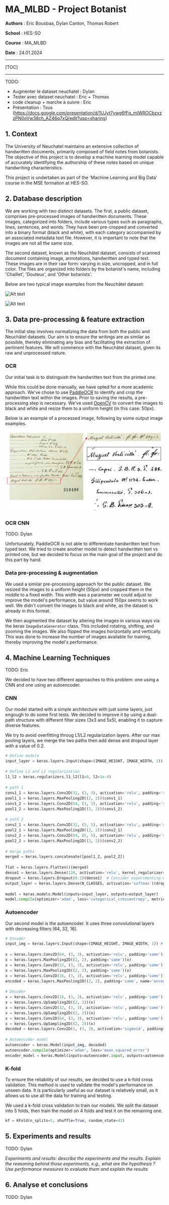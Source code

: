 # MA_MLBD - Project Botanist

**Authors** : Eric Bousbaa, Dylan Canton, Thomas Robert

**School** : HES-SO

**Course** : MA_MLBD

**Date** : 24.01.2024

---

[TOC]

---

TODO:

- Augmenter le dataset neuchatel : Dylan
- Tester avec dataset neuchatel : Eric + Thomas
- code cleanup + marche à suivre : Eric
- Présentation : Tous (<https://docs.google.com/presentation/d/1UJyt7ywg6fFq_mlWROCbzvzzPN0oVw38ch_AZ46q7xQ/edit?usp=sharing>)

## 1. Context

The University of Neuchatel maintains an extensive collection of handwritten documents, primarily composed of field notes from botanists. The objective of this project is to develop a machine learning model capable of accurately identifying the authorship of these notes based on unique handwriting characteristics.

This project is undertaken as part of the 'Machine Learning and Big Data' course in the MSE formation at HES-SO.

## 2. Database description

We are working with two distinct datasets. The first, a public dataset, comprises pre-processed images of handwritten documents. These images, categorized into folders, include various types such as paragraphs, lines, sentences, and words. They have been pre-cropped and converted into a binary format (black and white), with each category accompanied by an associated metadata text file. However, it is important to note that the images are not all the same size.

The second dataset, known as the Neuchâtel dataset, consists of scanned document containing image, annotations, handwritten and typed text. These images are in their raw form: varying in size, uncropped, and in full color. The files are organized into folders by the botanist's name, including 'Chaillet', 'Douteux', and 'Other botanists'.

Below are two typical image examples from the Neuchâtel dataset:

![Alt text](<assets/data-neuchatel-1.png>)

![Alt text](<assets/data-neuchatel-2.png>)

## 3. Data pre-processing & feature extraction

The initial step involves normalizing the data from both the public and Neuchâtel datasets. Our aim is to ensure the writings are as similar as possible, thereby eliminating any bias and facilitating the extraction of pertinent features. We will commence with the Neuchâtel dataset, given its raw and unprocessed nature.

### OCR

Our initial task is to distinguish the handwritten text from the printed one.

While this could be done manually, we have opted for a more academic approach. We've chose to use [PaddleOCR](https://github.com/PaddlePaddle/PaddleOCR) to identify and crop the handwritten text within the images. Prior to saving the results, a pre-processing step is necessary. We've used [OpenCV](https://opencv.org/) to convert the images to black and white and resize them to a uniform height (in this case: 50px).

Below is an example of a processed image, following by some output image examples.

![Alt text](<assets/process.png>)

### OCR CNN

TODO: Dylan

Unfortunately, PaddleOCR is not able to differentiate handwritten text from typed text. We tried to create another model to detect handwritten text vs printed one, but we decided to focus on the main goal of the project and do this part by hand.

### Data pre-processing & augmentation

We used a similar pre-processing approach for the public dataset. We resized the images to a uniform height (50px) and cropped them in the middle to a fixed width. This width was a parameter we could adjust to improve the model's performance, but value around 150px seems to work well. We didn't convert the images to black and white, as the dataset is already in this format.

We then augmented the dataset by altering the images in various ways via the keras `ImageDataGenerator` class. This included rotating, shifting, and zooming the images. We also flipped the images horizontally and vertically. This was done to increase the number of images available for training, thereby improving the model's performance.

## 4. Machine Learning Techniques

TODO: Eric

We decided to have two different approaches to this problem: one using a CNN and one using an autoencoder.

### CNN

Our model started with a simple architecture with just some layers, just engough to do some first tests. We decided to improve it by using a dual-path structure with different filter sizes (3x3 and 5x5), enabling it to capture diverse features.

We try to avoid overfitting throug L1/L2 regularization layers. After our max pooling layers, we merge the two paths then add dense and dropout layer with a value of 0.2.

```python
# Define modele
input_layer = keras.layers.Input(shape=(IMAGE_HEIGHT, IMAGE_WIDTH, 1))

# Define L1 and L2 regularization
l1_l2 = keras.regularizers.l1_l2(l1=0, l2=1e-4)

# path 1
conv1_1 = keras.layers.Conv2D(32, (3, 3), activation='relu', padding='same', kernel_regularizer=l1_l2)(input_layer)
pool1_1 = keras.layers.MaxPooling2D((2, 2))(conv1_1)
conv1_2 = keras.layers.Conv2D(64, (3, 3), activation='relu', padding='same', kernel_regularizer=l1_l2)(pool1_1)
pool1_2 = keras.layers.MaxPooling2D((2, 2))(conv1_2)

# path 2
conv2_1 = keras.layers.Conv2D(32, (5, 5), activation='relu', padding='same', kernel_regularizer=l1_l2)(input_layer)
pool2_1 = keras.layers.MaxPooling2D((2, 2))(conv2_1)
conv2_2 = keras.layers.Conv2D(64, (5, 5), activation='relu', padding='same', kernel_regularizer=l1_l2)(pool2_1)
pool2_2 = keras.layers.MaxPooling2D((2, 2))(conv2_2)

# merge paths
merged = keras.layers.concatenate([pool1_2, pool2_2])

flat = keras.layers.Flatten()(merged)
dense1 = keras.layers.Dense(128, activation='relu', kernel_regularizer=l1_l2, name=FLATTEN_LAYER_NAME)(flat)
dropout = keras.layers.Dropout(0.2)(dense1)  # Consider experimenting with the dropout rate
output_layer = keras.layers.Dense(N_CLASSES, activation='softmax')(dropout)

model = keras.models.Model(inputs=input_layer, outputs=output_layer)
model.compile(optimizer='adam', loss='categorical_crossentropy', metrics=['accuracy'])
```

### Autoencoder

Our second model is the autoencoder. It uses three convolutional layers with decreasing filters (64, 32, 16).

```python
# Encoder
input_img = keras.layers.Input(shape=(IMAGE_HEIGHT, IMAGE_WIDTH, 1)) # adapt this if using `channels_first` image data format

x = keras.layers.Conv2D(64, (3, 3), activation='relu', padding='same')(input_img)
x = keras.layers.MaxPooling2D((2, 2), padding='same')(x)
x = keras.layers.Conv2D(32, (3, 3), activation='relu', padding='same')(x)
x = keras.layers.MaxPooling2D((2, 2), padding='same')(x)
x = keras.layers.Conv2D(16, (3, 3), activation='relu', padding='same')(x)
encoded = keras.layers.MaxPooling2D((2, 2), padding='same', name='encoded_layer')(x)

# Decoder
x = keras.layers.Conv2D(16, (3, 3), activation='relu', padding='same')(encoded)
x = keras.layers.UpSampling2D((2, 2))(x)
x = keras.layers.Conv2D(32, (3, 3), activation='relu', padding='same')(x)
x = keras.layers.UpSampling2D((2, 2))(x)
x = keras.layers.Conv2D(64, (3, 3), activation='relu', padding='same')(x)
x = keras.layers.UpSampling2D((2, 2))(x)
decoded = keras.layers.Conv2D(1, (3, 3), activation='sigmoid', padding='same')(x)

# Autoencoder model
autoencoder = keras.Model(input_img, decoded)
autoencoder.compile(optimizer='adam', loss='mean_squared_error')
encoder_model = keras.Model(inputs=autoencoder.input, outputs=autoencoder.get_layer('encoded_layer').output)
```

### K-fold

To ensure the reliability of our results, we decided to use a k-fold cross validation. This method is used to validate the model's performance on unseen data. It is particularly useful as our dataset is relatively small, as it allows us to use all the data for training and testing.

We used a k-fold cross validation to train our models. We split the dataset into 5 folds, then train the model on 4 folds and test it on the remaining one.

```python
kf = KFold(n_splits=5, shuffle=True, random_state=42)
```

## 5. Experiments and results

TODO: Dylan

*Experiments and results: describe the experiments and the results. Explain the reasoning behind those experiments, e.g., what are the hypothesis ? Use performance measures to evaluate them and explain the results*

## 6. Analyse et conclusions

TODO: Dylan
